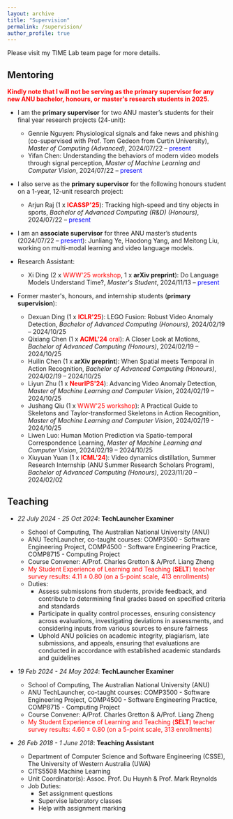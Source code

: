 ```yaml
---
layout: archive
title: "Supervision"
permalink: /supervision/
author_profile: true
---
```


<style>
a:link {
  text-decoration: none;
}

a:visited {
  text-decoration: none;
}

a:hover {
  text-decoration: underline;
}

a:active {
  text-decoration: underline;
}
</style>

Please visit my [TIME Lab team page](https://time.anu.edu.au/team/) for more details.

<h2>Mentoring</h2>

<font color="red"><strong> Kindly note that I will not be serving as the primary supervisor for any new ANU bachelor, honours, or master's research students in 2025. </strong></font>

* I am the **primary supervisor** for two ANU master’s students for their final year research projects (24-unit):

  * [Gennie Nguyen](https://www.gennienguyen.com/): Physiological signals and fake news and phishing (co-supervised with [Prof. Tom Gedeon](https://staffportal.curtin.edu.au/staff/profile/view/tom-gedeon-5e48a1fd/) from Curtin University), *Master of Computing (Advanced)*, 2024/07/22 – <font color="blue">present</font> 
  * Yifan Chen: Understanding the behaviors of modern video models through signal perception, *Master of Machine Learning and Computer Vision*, 2024/07/22 – <font color="blue">present</font>

* I also serve as the **primary supervisor** for the following honours student on a 1-year, 12-unit research project:

  * [Arjun Raj](https://arjunraj.com/) (1 x <font color="red"><strong>ICASSP'25</strong></font>): Tracking high-speed and tiny objects in sports, *Bachelor of Advanced Computing (R&D) (Honours)*, 2024/07/22 – <font color="blue">present</font> 

* I am an **associate supervisor** for three ANU master’s students (2024/07/22 – <font color="blue">present</font>): Junliang Ye, Haodong Yang, and Meitong Liu, working on multi-modal learning and video language models.

* Research Assistant:

  * [Xi Ding](https://darcyddx.github.io) (2 x <font color="red">WWW'25 workshop</font>, 1 x <strong>arXiv preprint</strong>): Do Language Models Understand Time?, *Master's Student*, 2024/11/13 – <font color="blue">present</font>

* Former master's, honours, and internship students (**primary supervision**):
  * Dexuan Ding (1 x <font color="red"><strong>ICLR'25</strong></font>): LEGO Fusion: Robust Video Anomaly Detection, *Bachelor of Advanced Computing (Honours)*, 2024/02/19 – 2024/10/25 
  * [Qixiang Chen](https://q1xiangchen.github.io/) (1 x <font color="red"><strong>ACML'24</strong></font> <font color="red">oral</font>): A Closer Look at Motions, *Bachelor of Advanced Computing (Honours)*, 2024/02/19 – 2024/10/25 
  * Huilin Chen (1 x <strong>arXiv preprint</strong>): When Spatial meets Temporal in Action Recognition, *Bachelor of Advanced Computing (Honours)*, 2024/02/19 – 2024/10/25 
  * [Liyun Zhu](https://tom-roujiang.github.io/liyun_zhu/) (1 x <font color="red"><strong>NeurIPS'24</strong></font>): Advancing Video Anomaly Detection, *Master of Machine Learning and Computer Vision*, 2024/02/19 – 2024/10/25 
  * Jushang Qiu (1 x <font color="red">WWW'25 workshop</font>): A Practical Guide to Skeletons and Taylor-transformed Skeletons in Action Recognition, *Master of Machine Learning and Computer Vision*, 2024/02/19 - 2024/10/25 
  * Liwen Luo: Human Motion Prediction via Spatio-temporal Correspondence Learning, *Master of Machine Learning and Computer Vision*, 2024/02/19 – 2024/10/25
  * [Xiuyuan Yuan](https://jackyuanx.github.io/) (1 x <font color="red"><strong>ICML'24</strong></font>): Video dynamics distillation, Summer Research Internship (ANU Summer Research Scholars Program), *Bachelor of Advanced Computing (Honours)*, 2023/11/20 – 2024/02/02

<h2>Teaching</h2>

* *22 July 2024 - 25 Oct 2024*: **TechLauncher Examiner**
  * School of Computing, The Australian National University (ANU)
  * [ANU TechLauncher](https://comp.anu.edu.au/TechLauncher/), co-taught courses: [COMP3500 - Software Engineering Project](https://programsandcourses.anu.edu.au/course/comp3500), [COMP4500 - Software Engineering Practice](https://programsandcourses.anu.edu.au/2023/course/COMP4500), [COMP8715 - Computing Project](https://programsandcourses.anu.edu.au/course/comp8715)
  * Course Convener: [A/Prof. Charles Gretton](https://researchers.anu.edu.au/researchers/gretton-co) & [A/Prof. Liang Zheng](https://zheng-lab-anu.github.io/)
  * <font color="red">My Student Experience of Learning and Teaching (<strong>SELT</strong>) teacher survey results: $4.11\pm0.80$ (on a 5-point scale, 413 enrollments)</font>
  * Duties:
    * Assess submissions from students, provide feedback, and contribute to determining final grades based on specified criteria and standards
    * Participate in quality control processes, ensuring consistency across evaluations, investigating deviations in assessments, and considering inputs from various sources to ensure fairness
    * Uphold ANU policies on academic integrity, plagiarism, late submissions, and appeals, ensuring that evaluations are conducted in accordance with established academic standards and guidelines

* *19 Feb 2024 - 24 May 2024*: **TechLauncher Examiner**
  * School of Computing, The Australian National University (ANU)
  * [ANU TechLauncher](https://comp.anu.edu.au/TechLauncher/), co-taught courses: [COMP3500 - Software Engineering Project](https://programsandcourses.anu.edu.au/course/comp3500), [COMP4500 - Software Engineering Practice](https://programsandcourses.anu.edu.au/2023/course/COMP4500), [COMP8715 - Computing Project](https://programsandcourses.anu.edu.au/course/comp8715)
  * Course Convener: [A/Prof. Charles Gretton](https://researchers.anu.edu.au/researchers/gretton-co) & [A/Prof. Liang Zheng](https://zheng-lab-anu.github.io/)
  * <font color="red">My Student Experience of Learning and Teaching (<strong>SELT</strong>) teacher survey results: $4.60\pm0.80$ (on a 5-point scale, 313 enrollments)</font>

* *26 Feb 2018 - 1 June 2018*: **Teaching Assistant**
  * Department of Computer Science and Software Engineering (CSSE), The University of Western Australia (UWA)
  * [CITS5508 Machine Learning](https://handbooks.uwa.edu.au/unitdetails?code=CITS5508)
  * Unit Coordinator(s): [Assoc. Prof. Du Huynh](https://research-repository.uwa.edu.au/en/persons/du-huynh) & [Prof. Mark Reynolds](https://research-repository.uwa.edu.au/en/persons/mark-reynolds)
  * Job Duties:
    * Set assignment questions
    * Supervise laboratory classes
    * Help with assignment marking

<!-- <font color="blue">I am currently a research-intensive staff working on academic and industrial research projects, and I am not engaged in any teaching at this time.</font> -->

